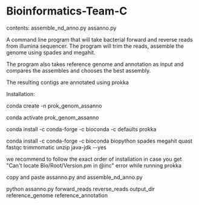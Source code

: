 # Bioinformatics-Team-C 

contents:
assemble_nd_anno.py
assanno.py

A command line program that will take bacterial forward and reverse reads from illumina sequencer. The program will trim the reads, assemble the genome using spades and megahit.

The program also takes reference genome and annotation as input and compares the assembles and chooses the best assembly. 

The resulting contigs are annotated using prokka

Installation:

conda create -n prok_genom_assanno

conda activate prok_genom_assanno

conda install -c conda-forge -c bioconda -c defaults prokka

conda install -c conda-forge -c bioconda biopython spades megahit quast fastqc trimmomatic unzip java-jdk --yes

we recommend to follow the exact order of installation in case you get "Can't locate Bio/Root/Version.pm in @inc" error while running prokka

copy and paste assanno.py and assemble_nd_anno.py

python assanno.py forward_reads reverse_reads output_dir reference_genome reference_annotation

